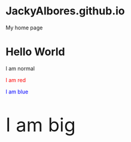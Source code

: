 # JackyAlbores.github.io
My home page
<!DOCTYPE html>
<html lang="en" dir="ltr">
  <head>
    <meta charset="utf-8">
  </head>
  <body>
    <h1>Hello World</h1>
  </body>
<p>I am normal</p>
<p style="color:red;">I am red</p>
<p style="color:blue;">I am blue</p>
<p style="font-size:50px;">I am big</p>

</body>

